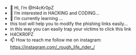 - 👋 Hi, I’m @H4cKr0pZ
- 👀 I’m interested in HACKING and CODING...
- 🌱 I’m currently learning ...
- this tool will help you to modify the phishing links easily...
- in this way you can easily trap your victims to click this link 
- H4CKR0PZ
- 📫 How to reach me 
follow me on instagram: https://instagram.com/_rough_life_rider_/

<!---
H4cKr0pZ/H4cKr0pZ is a ✨ special ✨ repository because its `README.md` (this file) appears on your GitHub profile.
You can click the Preview link to take a look at your changes.
--->
